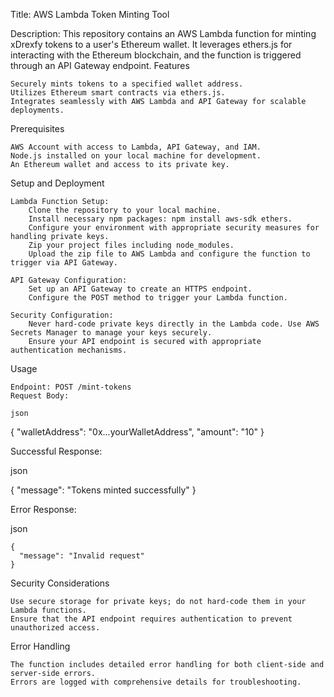 Title: AWS Lambda Token Minting Tool

Description:
This repository contains an AWS Lambda function for minting xDrexfy tokens to a user's Ethereum wallet. It leverages ethers.js for interacting with the Ethereum blockchain, and the function is triggered through an API Gateway endpoint.
Features

    Securely mints tokens to a specified wallet address.
    Utilizes Ethereum smart contracts via ethers.js.
    Integrates seamlessly with AWS Lambda and API Gateway for scalable deployments.

Prerequisites

    AWS Account with access to Lambda, API Gateway, and IAM.
    Node.js installed on your local machine for development.
    An Ethereum wallet and access to its private key.

Setup and Deployment

    Lambda Function Setup:
        Clone the repository to your local machine.
        Install necessary npm packages: npm install aws-sdk ethers.
        Configure your environment with appropriate security measures for handling private keys.
        Zip your project files including node_modules.
        Upload the zip file to AWS Lambda and configure the function to trigger via API Gateway.

    API Gateway Configuration:
        Set up an API Gateway to create an HTTPS endpoint.
        Configure the POST method to trigger your Lambda function.

    Security Configuration:
        Never hard-code private keys directly in the Lambda code. Use AWS Secrets Manager to manage your keys securely.
        Ensure your API endpoint is secured with appropriate authentication mechanisms.

Usage

    Endpoint: POST /mint-tokens
    Request Body:

    json

{
  "walletAddress": "0x...yourWalletAddress",
  "amount": "10"
}

Successful Response:

json

{
  "message": "Tokens minted successfully"
}

Error Response:

json

    {
      "message": "Invalid request"
    }

Security Considerations

    Use secure storage for private keys; do not hard-code them in your Lambda functions.
    Ensure that the API endpoint requires authentication to prevent unauthorized access.

Error Handling

    The function includes detailed error handling for both client-side and server-side errors.
    Errors are logged with comprehensive details for troubleshooting.